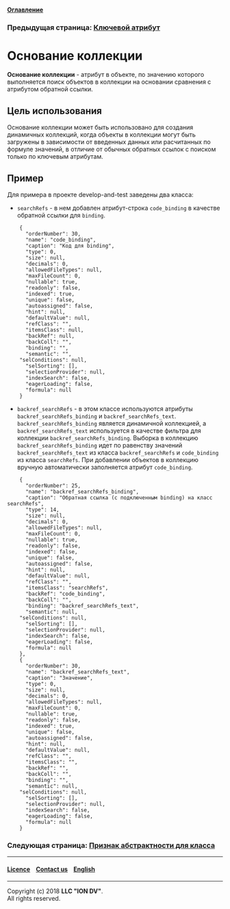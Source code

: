 #### [Оглавление](/docs/ru/index.md)

### Предыдущая страница: [Ключевой атрибут](key.md)

# Основание коллекции

**Основание коллекции** - атрибут в объекте, по значению которого выполняется поиск объектов в коллекции на основании сравнения с атрибутом обратной ссылки.

## Цель использования

Основание коллекции может быть использовано для создания динамичных коллекций, когда объекты в коллекции могут быть загружены в зависимости от введенных данных или расчитанных по формуле значений, в отличие от обычных обратных ссылок с поиском только по ключевым атрибутам.

## Пример

Для примера в проекте develop-and-test заведены два класса:

- `searchRefs` - в нем добавлен атрибут-строка `code_binding` в качестве обратной ссылки для `binding`.
```
    {
      "orderNumber": 30,
      "name": "code_binding",
      "caption": "Код для binding",
      "type": 0,
      "size": null,
      "decimals": 0,
      "allowedFileTypes": null,
      "maxFileCount": 0,
      "nullable": true,
      "readonly": false,
      "indexed": true,
      "unique": false,
      "autoassigned": false,
      "hint": null,
      "defaultValue": null,
      "refClass": "",
      "itemsClass": null,
      "backRef": null,
      "backColl": "",
      "binding": "",
      "semantic": "",
    "selConditions": null,
      "selSorting": [],
      "selectionProvider": null,
      "indexSearch": false,
      "eagerLoading": false,
      "formula": null
    }
```


- `backref_searchRefs` - в этом классе используются атрибуты `backref_searchRefs_binding` и `backref_searchRefs_text`. `backref_searchRefs_binding` является динамичной коллекцией, а `backref_searchRefs_text` используется в качестве фильтра для коллекции `backref_searchRefs_binding`. Выборка в коллекцию `backref_searchRefs_binding` идет по равенству значений `backref_searchRefs_text` из класса `backref_searchRefs` и `code_binding` из класса `searchRefs`. При добавлении объектов в коллекцию вручную автоматически заполняется атрибут `code_binding`.

```
    {
      "orderNumber": 25,
      "name": "backref_searchRefs_binding",
      "caption": "Обратная ссылка (с подключенным binding) на класс searchRefs",
      "type": 14,
      "size": null,
      "decimals": 0,
      "allowedFileTypes": null,
      "maxFileCount": 0,
      "nullable": true,
      "readonly": false,
      "indexed": false,
      "unique": false,
      "autoassigned": false,
      "hint": null,
      "defaultValue": null,
      "refClass": "",
      "itemsClass": "searchRefs",
      "backRef": "code_binding",
      "backColl": "",
      "binding": "backref_searchRefs_text",
      "semantic": null,
    "selConditions": null,
      "selSorting": [],
      "selectionProvider": null,
      "indexSearch": false,
      "eagerLoading": false,
      "formula": null
    },
    {
      "orderNumber": 30,
      "name": "backref_searchRefs_text",
      "caption": "Значение",
      "type": 0,
      "size": null,
      "decimals": 0,
      "allowedFileTypes": null,
      "maxFileCount": 0,
      "nullable": true,
      "readonly": false,
      "indexed": true,
      "unique": false,
      "autoassigned": false,
      "hint": null,
      "defaultValue": null,
      "refClass": "",
      "itemsClass": "",
      "backRef": "",
      "backColl": "",
      "binding": "",
      "semantic": null,
    "selConditions": null,
      "selSorting": [],
      "selectionProvider": null,
      "indexSearch": false,
      "eagerLoading": false,
      "formula": null
    }
```


### Следующая страница: [Признак абстрактности для класса](abstract.md)
--------------------------------------------------------------------------  


 #### [Licence](/LICENSE) &ensp;  [Contact us](https://iondv.com/portal/contacts) &ensp;  [English](/docs/en/2_system_descriptionmetadata_structure/meta_class/binding.md) &ensp;
<div><img src="https://mc.iondv.com/watch/local/docs/framework" style="position:absolute; left:-9999px;" height=1 width=1 alt="iondv metrics"></div>         



--------------------------------------------------------------------------  


Copyright (c) 2018 **LLC "ION DV"**.  
All rights reserved.  